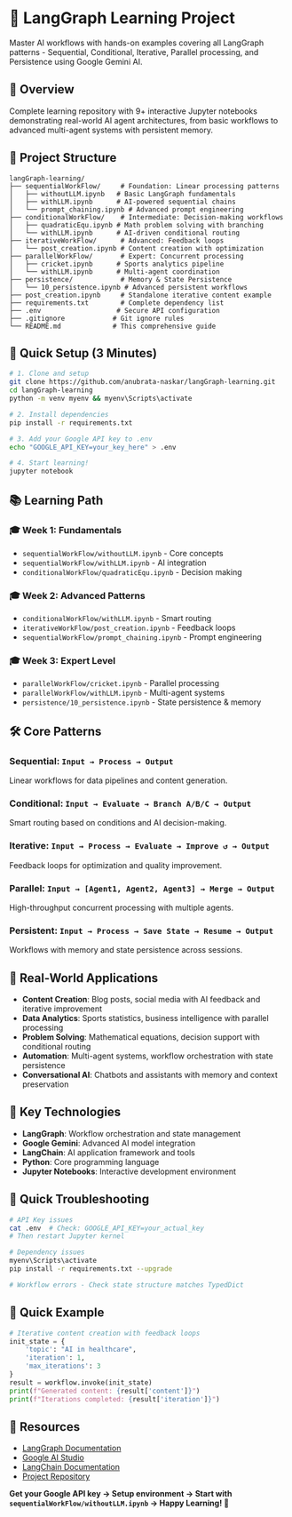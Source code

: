 # 🚀 LangGraph Learning Project

Master AI workflows with hands-on examples covering all LangGraph patterns - Sequential, Conditional, Iterative, Parallel processing, and Persistence using Google Gemini AI.

## 📖 Overview
Complete learning repository with 9+ interactive Jupyter notebooks demonstrating real-world AI agent architectures, from basic workflows to advanced multi-agent systems with persistent memory.

## 📁 Project Structure
```
langGraph-learning/
├── sequentialWorkFlow/     # Foundation: Linear processing patterns
│   ├── withoutLLM.ipynb   # Basic LangGraph fundamentals
│   ├── withLLM.ipynb      # AI-powered sequential chains
│   └── prompt_chaining.ipynb # Advanced prompt engineering
├── conditionalWorkFlow/    # Intermediate: Decision-making workflows
│   ├── quadraticEqu.ipynb # Math problem solving with branching
│   └── withLLM.ipynb      # AI-driven conditional routing
├── iterativeWorkFlow/      # Advanced: Feedback loops
│   └── post_creation.ipynb # Content creation with optimization
├── parallelWorkFlow/       # Expert: Concurrent processing
│   ├── cricket.ipynb      # Sports analytics pipeline
│   └── withLLM.ipynb      # Multi-agent coordination
├── persistence/            # Memory & State Persistence
│   └── 10_persistence.ipynb # Advanced persistent workflows
├── post_creation.ipynb     # Standalone iterative content example
├── requirements.txt        # Complete dependency list
├── .env                   # Secure API configuration
├── .gitignore            # Git ignore rules
└── README.md             # This comprehensive guide
```

## 🚀 Quick Setup (3 Minutes)
```bash
# 1. Clone and setup
git clone https://github.com/anubrata-naskar/langGraph-learning.git
cd langGraph-learning
python -m venv myenv && myenv\Scripts\activate

# 2. Install dependencies
pip install -r requirements.txt

# 3. Add your Google API key to .env
echo "GOOGLE_API_KEY=your_key_here" > .env

# 4. Start learning!
jupyter notebook
```

## 📚 Learning Path

### 🎓 Week 1: Fundamentals
- `sequentialWorkFlow/withoutLLM.ipynb` - Core concepts
- `sequentialWorkFlow/withLLM.ipynb` - AI integration
- `conditionalWorkFlow/quadraticEqu.ipynb` - Decision making

### 🎓 Week 2: Advanced Patterns  
- `conditionalWorkFlow/withLLM.ipynb` - Smart routing
- `iterativeWorkFlow/post_creation.ipynb` - Feedback loops
- `sequentialWorkFlow/prompt_chaining.ipynb` - Prompt engineering

### 🎓 Week 3: Expert Level
- `parallelWorkFlow/cricket.ipynb` - Parallel processing
- `parallelWorkFlow/withLLM.ipynb` - Multi-agent systems
- `persistence/10_persistence.ipynb` - State persistence & memory

## 🛠️ Core Patterns

### Sequential: `Input → Process → Output`
Linear workflows for data pipelines and content generation.

### Conditional: `Input → Evaluate → Branch A/B/C → Output`  
Smart routing based on conditions and AI decision-making.

### Iterative: `Input → Process → Evaluate → Improve ↺ → Output`
Feedback loops for optimization and quality improvement.

### Parallel: `Input → [Agent1, Agent2, Agent3] → Merge → Output`
High-throughput concurrent processing with multiple agents.

### Persistent: `Input → Process → Save State → Resume → Output`
Workflows with memory and state persistence across sessions.

## 🎯 Real-World Applications
- **Content Creation**: Blog posts, social media with AI feedback and iterative improvement
- **Data Analytics**: Sports statistics, business intelligence with parallel processing
- **Problem Solving**: Mathematical equations, decision support with conditional routing
- **Automation**: Multi-agent systems, workflow orchestration with state persistence
- **Conversational AI**: Chatbots and assistants with memory and context preservation

## 🔧 Key Technologies
- **LangGraph**: Workflow orchestration and state management
- **Google Gemini**: Advanced AI model integration
- **LangChain**: AI application framework and tools
- **Python**: Core programming language
- **Jupyter Notebooks**: Interactive development environment

## 🐛 Quick Troubleshooting
```bash
# API Key issues
cat .env  # Check: GOOGLE_API_KEY=your_actual_key
# Then restart Jupyter kernel

# Dependency issues  
myenv\Scripts\activate
pip install -r requirements.txt --upgrade

# Workflow errors - Check state structure matches TypedDict
```

## 📝 Quick Example
```python
# Iterative content creation with feedback loops
init_state = {
    'topic': "AI in healthcare",
    'iteration': 1, 
    'max_iterations': 3
}
result = workflow.invoke(init_state)
print(f"Generated content: {result['content']}")
print(f"Iterations completed: {result['iteration']}")
```

## 🔗 Resources
- [LangGraph Documentation](https://langchain-ai.github.io/langgraph/)
- [Google AI Studio](https://aistudio.google.com/app/apikey)
- [LangChain Documentation](https://python.langchain.com/)
- [Project Repository](https://github.com/anubrata-naskar/langGraph-learning)

**Get your Google API key → Setup environment → Start with `sequentialWorkFlow/withoutLLM.ipynb` → Happy Learning! 🎉**
